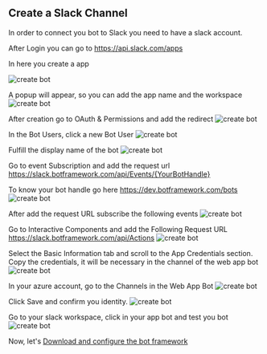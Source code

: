 ## Create a Slack Channel

In order to connect you bot to Slack you need to have a slack account.

After Login you can go to https://api.slack.com/apps

In here you create a app

![create bot](screens/Channel/1.JPG)

A popup will appear, so you can add the app name and the workspace
![create bot](screens/Channel/2.JPG)

After creation go to OAuth & Permissions and add the redirect
![create bot](screens/Channel/3.JPG)

In the Bot Users, click a new Bot User
![create bot](screens/Channel/4.JPG)

Fulfill the display name of the bot
![create bot](screens/Channel/5.JPG)

Go to event Subscription and add the request url https://slack.botframework.com/api/Events/{YourBotHandle}

To know your bot handle go here https://dev.botframework.com/bots
![create bot](screens/Channel/6.JPG)

After add the request URL subscribe the following events
![create bot](screens/Channel/7.JPG)

Go to Interactive Components and add the Following Request URL https://slack.botframework.com/api/Actions
![create bot](screens/Channel/8.JPG)

Select the Basic Information tab and scroll to the App Credentials section. Copy the credentials, it will be necessary in the channel of the web app bot
![create bot](screens/Channel/9.JPG)

In your azure account, go to the Channels in the Web App Bot
![create bot](screens/Channel/10.JPG)

Click Save and confirm you identity.
![create bot](screens/Channel/11.JPG)

Go to your slack workspace, click in your app bot and test you bot
![create bot](screens/Channel/12.JPG)


Now, let's [Download and configure the bot framework](https://github.com/xpandit/meetup_bot_channel_framework/blob/master/DownloadAndConfigure.md)
